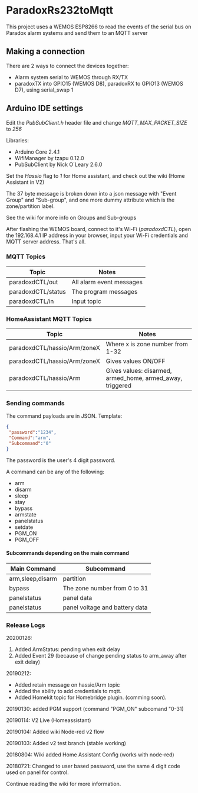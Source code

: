 
# ParadoxRs232toMqtt

This project uses a WEMOS ESP8266 to read the events of the serial bus on Paradox alarm systems and send them to an MQTT server

## Making a connection

There are 2 ways to connect the devices together:
- Alarm system serial to WEMOS through RX/TX<br>
- paradoxTX into GPIO15 (WEMOS D8), paradoxRX to GPIO13 (WEMOS D7), using serial_swap 1

## Arduino IDE settings

Edit the _PubSubClient.h_ header file and change _MQTT_MAX_PACKET_SIZE_ to _256_

Libraries:
- Arduino Core 2.4.1
- WifiManager by tzapu 0.12.0
- PubSubClient by Nick O`Leary 2.6.0

Set the _Hassio_ flag to _1_ for Home assistant, and check out the wiki (Home Assistant in V2)
        
The 37 byte message is broken down into a json message with "Event Group" and "Sub-group", and one more dummy attribute which is the zone/partition label.

See the wiki for more info on Groups and Sub-groups

After flashing the WEMOS board, connect to it's Wi-Fi (_paradoxdCTL_), open the 192.168.4.1 IP address in your browser, input your Wi-Fi credentials and MQTT server address. That's all.  

### MQTT Topics 

| Topic              | Notes                     |
|--------------------|---------------------------|
| paradoxdCTL/out    | All alarm event messages  |
| paradoxdCTL/status | The program messages      |
| paradoxdCTL/in     | Input topic               |

### HomeAssistant MQTT Topics

| Topic                        | Notes                                                     |
|------------------------------|-----------------------------------------------------------|
| paradoxdCTL/hassio/Arm/zoneX | Where x is zone number from 1-32                          |
| paradoxdCTL/hassio/Arm/zoneX | Gives values ON/OFF                                       |
| paradoxdCTL/hassio/Arm       | Gives values: disarmed, armed_home, armed_away, triggered |

### Sending commands

The command payloads are in JSON. Template:
```json
{
 "password":"1234",
 "Command":"arm",
 "Subcommand":"0"
}
```
The password is the user's 4 digit password.

A command can be any of the following:
- arm
- disarm
- sleep
- stay
- bypass
- armstate
- panelstatus
- setdate
- PGM_ON
- PGM_OFF
	
#### Subcommands depending on the main command
	
| Main Command     | Subcommand                     |
|------------------|--------------------------------|
| arm,sleep,disarm | partition                      |
| bypass           | The zone number from 0 to 31   |
| panelstatus      | panel data                     |
| panelstatus      | panel voltage and battery data |

### Release Logs

20200126: 
1. Added ArmStatus: pending when exit delay 
2. Added Event 29 (because of change pending status to arm_away after exit delay) 

20190212:
- Added retain message on hassio/Arm topic<br>
- Added the ability to add credentials to mqtt.<br>
- Added Homekit topic for Homebridge plugin. (comming soon). <br>	
	
20190130: added PGM support (command "PGM_ON" subcomand "0-31)
  
20190114: V2 Live (Homeassistant)

20190104: Added wiki Node-red v2 flow 

20190103: Added v2 test branch (stable working) 

20180804: Wiki added Home Assistant Config (works with node-red) 

20180721: Changed to user based password, use the same 4 digit code used on panel for control. 



Continue reading the wiki for more information.
